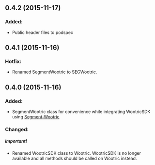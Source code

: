## 0.4.2 (2015-11-17)

### Added:

- Public header files to podspec

## 0.4.1 (2015-11-16)

### Hotfix:

- Renamed SegmentWootric to SEGWootric.

## 0.4.0 (2015-11-16)

### Added:

- SegmentWootric class for convenience while integrating WootricSDK using [Segment-Wootric](https://github.com/Wootric/segment-wootric-ios)

### Changed:

##### important!

- Renamed WootricSDK class to Wootric. WootricSDK is no longer available and all methods should be called on Wootric instead.

